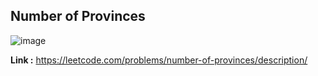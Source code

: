 ## Number of Provinces

![image](https://github.com/alkabharti/Graph/assets/23376002/e87d3c23-d569-4d19-a26b-fe43816bef79)

**Link :** https://leetcode.com/problems/number-of-provinces/description/
